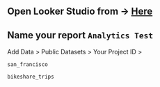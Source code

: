 ## Open Looker Studio from -> [Here](https://lookerstudio.google.com/overview)

## Name your report `Analytics Test`

Add Data > Public Datasets > Your Project ID > 
```
san_francisco
```
```
bikeshare_trips
```
